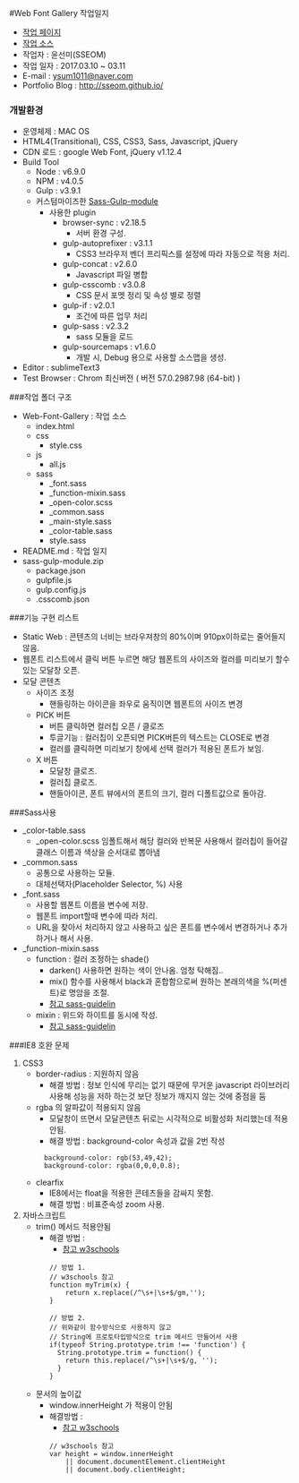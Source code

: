 #Web Font Gallery 작업일지
- [작업 페이지](https://sseom.github.io/project/Web-Font-Gallery/)
- [작업 소스](https://github.com/sseom/project/tree/master/Web-Font-Gallery)
- 작업자 : 윤선미(SSEOM)
- 작업 일자 : 2017.03.10 ~ 03.11
- E-mail : ysum1011@naver.com
- Portfolio Blog : http://sseom.github.io/

### 개발환경
- 운영체제 : MAC OS
- HTML4(Transitional), CSS, CSS3, Sass, Javascript, jQuery
- CDN 로드 : google Web Font, jQuery v1.12.4
- Build Tool
    - Node : v6.9.0
    - NPM : v4.0.5
    - Gulp : v3.9.1
    - 커스텀마이즈한 [Sass-Gulp-module](https://github.com/sseom/project/tree/master/Web-Font-Gallery/sass-gulp-module)
        - 사용한 plugin
            - browser-sync : v2.18.5 
                - 서버 환경 구성.
            - gulp-autoprefixer : v3.1.1 
                - CSS3 브라우저 벤더 프리픽스를 설정에 따라 자동으로 적용 처리.
            - gulp-concat : v2.6.0 
                - Javascript 파일 병합
            - gulp-csscomb : v3.0.8 
                - CSS 문서 포멧 정리 및 속성 별로 정렬
            - gulp-if : v2.0.1 
                - 조건에 따른 업무 처리
            - gulp-sass : v2.3.2 
                - sass 모듈을 로드
            - gulp-sourcemaps : v1.6.0 
                - 개발 시, Debug 용으로 사용할 소스맵을 생성.
- Editor : sublimeText3
- Test Browser : Chrom 최신버전 ( 버전 57.0.2987.98 (64-bit) )

###작업 폴더 구조
- Web-Font-Gallery : 작업 소스
    - index.html
    - css
        - style.css
    - js
        - all.js
    - sass
        - _font.sass
        - _function-mixin.sass
        - _open-color.scss
        - _common.sass
        - _main-style.sass
        - _color-table.sass
        - style.sass
- README.md : 작업 일지
- sass-gulp-module.zip 
    + package.json
    + gulpfile.js
    + gulp.config.js
    + .csscomb.json

###기능 구현 리스트
- Static Web : 콘텐츠의 너비는 브라우져창의 80%이며 910px이하로는 줄어들지 않음.
- 웹폰트 리스트에서 클릭 버튼 누르면 해당 웹폰트의 사이즈와 컬러를 미리보기 할수 있는 모달창 오픈.
- 모달 콘텐츠
    - 사이즈 조정
        - 핸들링하는 아이콘을 좌우로 움직이면 웹폰트의 사이즈 변경
    - PICK 버튼 
        - 버튼 클릭하면 컬러칩 오픈 / 클로즈
        - 투글기능 : 컬러칩이 오픈되면 PICK버튼의 텍스트는 CLOSE로 변경
        - 컬러를 클릭하면 미리보기 창에세 선택 컬러가 적용된 폰트가 보임.
    - X 버튼
        + 모달창 클로즈.
        + 컬러칩 클로즈.
        + 핸들아이콘, 폰트 뷰에서의 폰트의 크기, 컬러 디폴트값으로 돌아감.

###Sass사용
- _color-table.sass
    - _open-color.scss 임폴트해서 해당 컬러와 반복문 사용해서 컬러칩이 들어갈 클래스 이름과 색상을 순서대로 뽑아냄
- _common.sass
    + 공통으로 사용하는 모듈.
    + 대체선택자(Placeholder Selector, %)  사용
- _font.sass
    - 사용할 웹폰트 이름을 변수에 저장.
    - 웹폰트 import할때 변수에 따라 처리.
    - URL을 찾아서 처리하지 않고 사용하고 싶은 폰트를 변수에서 변경하거나 추가하거나 해서 사용.
- _function-mixin.sass
    + function : 컬러 조정하는 shade() 
        - darken() 사용하면 원하는 색이 안나옴. 엄청 탁해짐..
        - mix() 함수를 사용해서 black과 혼합함으로써 원하는 본래의색을 %(퍼센트)로 명암을 조절.
        - [참고 sass-guidelin](https://sass-guidelin.es/#syntax--formatting)
    + mixin : 위드와 하이트를 동시에 작성.
        - [참고 sass-guidelin](https://sass-guidelin.es/#mixins)

###IE8 호완 문제
1. CSS3 
    - border-radius : 지원하지 않음 
        - 해결 방법 : 정보 인식에 무리는 없기 때문에 무거운 javascript 라이브러리 사용해 성능을 저하 하는것 보단 정보가 깨지지 않는 것에 중점을 둠
    - rgba 의 알파값이 적용되지 않음
        + 모달창이 뜨면서 모달콘텐츠 뒤로는 시각적으로 비활성화 처리했는데 적용안됨.
        + 해결 방법 : background-color 속성과 값을 2번 작성
        ```
          background-color: rgb(53,49,42);
          background-color: rgba(0,0,0,0.8);
        ```
    - clearfix
        - IE8에서는 float을 적용한 콘테츠들을 감싸지 못함.
        - 해결 방법 : 비표준속성 zoom 사용.
2. 자바스크립트
    - trim() 메서드 적용안됨
        + 해결 방법 :
            * [참고 w3schools](https://www.w3schools.com/jsref/jsref_trim_string.asp)
            ```
            // 방법 1.
            // w3schools 참고
            function myTrim(x) {
                return x.replace(/^\s+|\s+$/gm,'');
            }

            // 방법 2.
            // 위와같이 함수방식으로 사용하지 않고
            // String에 프로토타입방식으로 trim 메서드 만들어서 사용
            if(typeof String.prototype.trim !== 'function') {
              String.prototype.trim = function() {
                return this.replace(/^\s+|\s+$/g, ''); 
              }
            }
            ```
    - 문서의 높이값 
        + window.innerHeight 가 적용이 안됨
        + 해결방법 :
            + [참고 w3schools](https://www.w3schools.com/jsref/prop_win_innerheight.asp)
            ```
            // w3schools 참고
            var height = window.innerHeight
                || document.documentElement.clientHeight
                || document.body.clientHeight;
            ```
